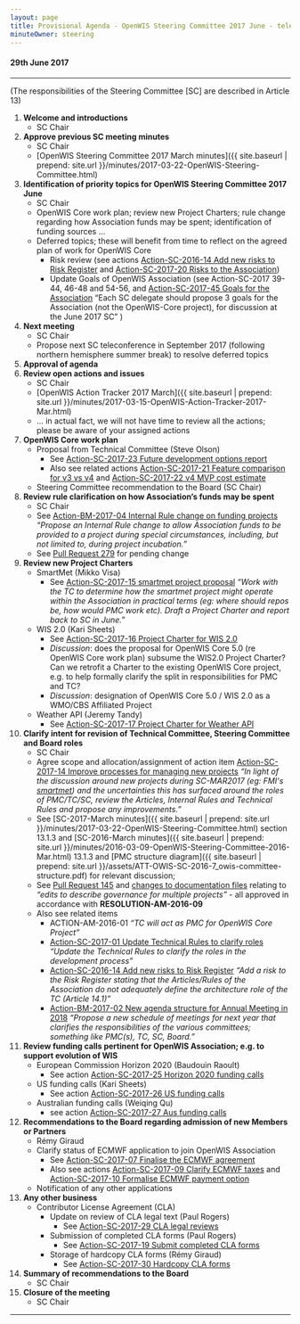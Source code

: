 ```yaml
---
layout: page
title: Provisional Agenda - OpenWIS Steering Committee 2017 June - teleconference
minuteOwner: steering
---
```


#### 29th June 2017

---

(The responsibilities of the Steering Committee [SC] are described in Article 13)

1. **Welcome and introductions**
    - SC Chair
2. **Approve previous SC meeting minutes** 
    - SC Chair
    - [OpenWIS Steering Committee 2017 March minutes]({{ site.baseurl | prepend: site.url }}/minutes/2017-03-22-OpenWIS-Steering-Committee.html)
3. **Identification of priority topics for OpenWIS Steering Committee 2017 June** 
    - SC Chair
    - OpenWIS Core work plan; review new Project Charters; rule change regarding how Association funds may be spent; identification of funding sources …
    - Deferred topics; these will benefit from time to reflect on the agreed plan of work for OpenWIS Core
        - Risk review (see actions [Action-SC-2016-14 Add new risks to Risk Register](https://github.com/OpenWIS/openwis-documentation/issues/170) and [Action-SC-2017-20 Risks to the Association](https://github.com/OpenWIS/openwis-documentation/issues/191))
        - Update Goals of OpenWIS Association (see Action-SC-2017 39-44, 46-48 and 54-56, and [Action-SC-2017-45 Goals for the Association](https://github.com/OpenWIS/openwis-documentation/issues/216) “Each SC delegate should propose 3 goals for the Association (not the OpenWIS-Core project), for discussion at the June 2017 SC” )
4. **Next meeting** 
    - SC Chair
    - Propose next SC teleconference in September 2017 (following northern hemisphere summer break) to resolve deferred topics
5. **Approval of agenda**
6. **Review open actions and issues**
    - SC Chair
    - [OpenWIS Action Tracker 2017 March]({{ site.baseurl | prepend: site.url }}/minutes/2017-03-15-OpenWIS-Action-Tracker-2017-Mar.html)
    - … in actual fact, we will not have time to review all the actions; please be aware of your assigned actions
7. **OpenWIS Core work plan**
    - Proposal from Technical Committee (Steve Olson) 
        - See [Action-SC-2017-23 Future development options report](https://github.com/OpenWIS/openwis-documentation/issues/194)
        - Also see related actions [Action-SC-2017-21 Feature comparison for v3 vs v4](https://github.com/OpenWIS/openwis-documentation/issues/192) and [Action-SC-2017-22 v4 MVP cost estimate](https://github.com/OpenWIS/openwis-documentation/issues/193)
    - Steering Committee recommendation to the Board (SC Chair)
8. **Review rule clarification on how Association’s funds may be spent**
    - SC Chair
    - See [Action-BM-2017-04 Internal Rule change on funding projects](https://github.com/OpenWIS/openwis-documentation/issues/228) *“Propose an Internal Rule change to allow Association funds to be provided to a project during special circumstances, including, but not limited to, during project incubation.”*
    - See [Pull Request 279](https://github.com/OpenWIS/openwis-documentation/pull/279) for pending change
9. **Review new Project Charters**
    - SmartMet (Mikko Visa) 
        - See [Action-SC-2017-15 smartmet project proposal](https://github.com/OpenWIS/openwis-documentation/issues/186) *“Work with the TC to determine how the smartmet project might operate within the Association in practical terms (eg: where should repos be, how would PMC work etc). Draft a Project Charter and report back to SC in June.”*
    - WIS 2.0 (Kari Sheets) 
        - See [Action-SC-2017-16 Project Charter for WIS 2.0](https://github.com/OpenWIS/openwis-documentation/issues/187) 
        - *Discussion*: does the proposal for OpenWIS Core 5.0 (re OpenWIS Core work plan) subsume the WIS2.0 Project Charter? Can we retrofit a Charter to the existing OpenWIS Core project, e.g. to help formally clarify the split in responsibilities for PMC and TC?
        - *Discussion*: designation of OpenWIS Core 5.0 / WIS 2.0 as a WMO/CBS Affiliated Project
    - Weather API (Jeremy Tandy)
        - See [Action-SC-2017-17 Project Charter for Weather API](https://github.com/OpenWIS/openwis-documentation/issues/188)
10. **Clarify intent for revision of Technical Committee, Steering Committee and Board roles** 
    - SC Chair
    - Agree scope and allocation/assignment of action item [Action-SC-2017-14 Improve processes for managing new projects](https://github.com/OpenWIS/openwis-documentation/issues/185) *“In light of the discussion around new projects during SC-MAR2017 (eg: FMI's [smartmet](https://github.com/fmidev/)) and the uncertainties this has surfaced around the roles of PMC/TC/SC, review the Articles, Internal Rules and Technical Rules and propose any improvements.”*
    - See [SC-2017-March minutes]({{ site.baseurl | prepend: site.url }}/minutes/2017-03-22-OpenWIS-Steering-Committee.html) section 13.1.3 and [SC-2016-March minutes]({{ site.baseurl | prepend: site.url }}/minutes/2016-03-09-OpenWIS-Steering-Committee-2016-Mar.html) 13.1.3 and [PMC structure diagram]({{ site.baseurl | prepend: site.url }}/assets/ATT-OWIS-SC-2016-7_owis-committee-structure.pdf) for relevant discussion; 
    - See [Pull Request 145](https://github.com/OpenWIS/openwis-documentation/pull/145) and [changes to documentation files](https://github.com/OpenWIS/openwis-documentation/pull/145/files) relating to *“edits to describe governance for multiple projects”* - all approved in accordance with **RESOLUTION-AM-2016-09**
    - Also see related items 
        - ACTION-AM-2016-01 *“TC will act as PMC for OpenWIS Core Project”*
        - [Action-SC-2017-01 Update Technical Rules to clarify roles](https://github.com/OpenWIS/openwis-documentation/issues/172) *“Update the Technical Rules to clarify the roles in the development process”*
        - [Action-SC-2016-14 Add new risks to Risk Register](https://github.com/OpenWIS/openwis-documentation/issues/170) *“Add a risk to the Risk Register stating that the Articles/Rules of the Association do not adequately define the architecture role of the TC (Article 14.1)”*
        - [Action-BM-2017-02 New agenda structure for Annual Meeting in 2018](https://github.com/OpenWIS/openwis-documentation/issues/226) *“Propose a new schedule of meetings for next year that clarifies the responsibilities of the various committees; something like PMC(s), TC, SC, Board.”*
11. **Review funding calls pertinent for OpenWIS Association; e.g. to support evolution of WIS**
    - European Commission Horizon 2020 (Baudouin Raoult)
        - See action [Action-SC-2017-25 Horizon 2020 funding calls](https://github.com/OpenWIS/openwis-documentation/issues/196)
    - US funding calls (Kari Sheets) 
        - See action [Action-SC-2017-26 US funding calls](https://github.com/OpenWIS/openwis-documentation/issues/197)
    - Australian funding calls (Weiqing Qu) 
        - see action [Action-SC-2017-27 Aus funding calls](https://github.com/OpenWIS/openwis-documentation/issues/198)
12. **Recommendations to the Board regarding admission of new Members or Partners** 
    - Rémy Giraud
    - Clarify status of ECMWF application to join OpenWIS Association 
        - See [Action-SC-2017-07 Finalise the ECMWF agreement](https://github.com/OpenWIS/openwis-documentation/issues/178) 
        - Also see actions [Action-SC-2017-09 Clarify ECMWF taxes](https://github.com/OpenWIS/openwis-documentation/issues/180) and [Action-SC-2017-10 Formalise ECMWF payment option](https://github.com/OpenWIS/openwis-documentation/issues/181)
    - Notification of any other applications 
13. **Any other business**
    - Contributor License Agreement (CLA)
        - Update on review of CLA legal text (Paul Rogers) 
            - See [Action-SC-2017-29 CLA legal reviews](https://github.com/OpenWIS/openwis-documentation/issues/200)
        - Submission of completed CLA forms (Paul Rogers) 
            - See [Action-SC-2017-19 Submit completed CLA forms](https://github.com/OpenWIS/openwis-documentation/issues/190)
        - Storage of hardcopy CLA forms (Rémy Giraud) 
            - See [Action-SC-2017-30 Hardcopy CLA forms](https://github.com/OpenWIS/openwis-documentation/issues/201)
14. **Summary of recommendations to the Board**
	  - SC Chair
15. **Closure of the meeting**
	  - SC Chair

---
